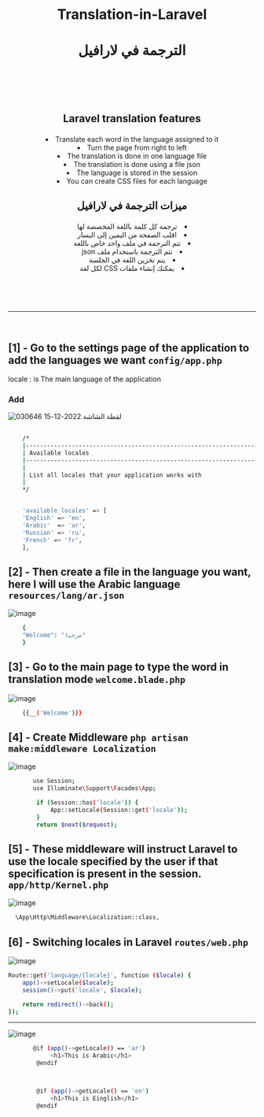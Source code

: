 # <p align="center" > Translation-in-Laravel </p>
# <p align="center"> الترجمة في لارافيل </p>



<br><br><br>

##  <p align="center" >  Laravel translation features </p>
<li align="center"> Translate each word in the language assigned to it </li>
<li align="center"> Turn the page from right to left</li>
<li align="center"> The translation is done in one language file</li>
<li align="center"> The translation is done using a file json</li>
<li align="center">  The language is stored in the session</li>
<li align="center">  You can create CSS files for each language </li>


## <p align="center"> ميزات الترجمة في لارافيل   </p>
<li dir="rtl" align="center"> ترجمة كل كلمة باللغة المخصصة لها </li>
<li dir="rtl" align="center"> اقلب الصفحة من اليمين إلى اليسار </li>
<li dir="rtl" align="center"> تتم الترجمة في ملف واحد خاص باللغة </li>
<li dir="rtl" align="center"> تتم الترجمة باستخدام ملف json </li>
<li dir="rtl" align="center"> يتم تخزين اللغة في الجلسة </li>
<li dir="rtl" align="center"> يمكنك إنشاء ملفات CSS لكل لغة </li>


<br><br><br>
<hr>
<br>

 ## [1] - Go to the settings page of the application to add the languages we want    `config/app.php` 
  
  locale : is The main language of the application


###   Add 

 ![لقطة الشاشة 2022-12-15 030646](https://user-images.githubusercontent.com/94997828/207741941-c6a66a4e-59ce-4d1e-80c3-f8351b999670.png)

```bash
  
    /*
    |--------------------------------------------------------------------------
    | Available locales
    |--------------------------------------------------------------------------
    |
    | List all locales that your application works with
    |
    */


    'available_locales' => [
    'English' => 'en',
    'Arabic'  => 'ar',
    'Russian' => 'ru',
    'French' => 'fr',
    ],


```


 ## [2] - Then create a file in the language you want, here I will use the Arabic language `resources/lang/ar.json` 


![image](https://user-images.githubusercontent.com/94997828/207743448-146fd867-b990-4175-9849-8fe068703aee.png)

```bash
    {
    "Welcome": "مرحبا"
    }
```

 ## [3] - Go to the main page to type the word in translation mode `welcome.blade.php` 

 
![image](https://user-images.githubusercontent.com/94997828/207743648-d3300aaf-31e2-4a76-a4e7-e58ef1546897.png)

```bash
    {{__('Welcome')}}
```

 ## [4] - Create  Middleware  `php artisan make:middleware Localization` 
 
 ![image](https://user-images.githubusercontent.com/94997828/207744116-76dc949f-468d-4127-9458-e7cb699f4835.png)




```bash
       use Session;
       use Illuminate\Support\Facades\App;
```

```bash
        if (Session::has('locale')) {
            App::setLocale(Session::get('locale'));
        }
        return $next($request);
```


 ## [5] - These middleware will instruct Laravel to use the locale specified by the user if that specification is present in the session.  `app/http/Kernel.php` 
 
 
 ![image](https://user-images.githubusercontent.com/94997828/207744713-baac5631-49b8-4e2d-b865-91196656bd3d.png)


```bash
  \App\Http\Middleware\Localization::class,
```
 
 
 ## [6] - Switching locales in Laravel  `routes/web.php` 
 
![image](https://user-images.githubusercontent.com/94997828/207744963-17b48ad1-88bd-445e-8c9c-e127547fd023.png)


```bash
Route::get('language/{locale}', function ($locale) {
    app()->setLocale($locale);
    session()->put('locale', $locale);

    return redirect()->back();
});
```
 
 
 
 <hr>
 
 
![image](https://user-images.githubusercontent.com/94997828/207745734-613df224-221d-4f03-8459-5a27d137ee45.png)



```bash
       @if (app()->getLocale() == 'ar')
            <h1>This is Arabic</h1>
        @endif



        @if (app()->getLocale() == 'en')
            <h1>This is Einglish</h1>
        @endif
```
 

